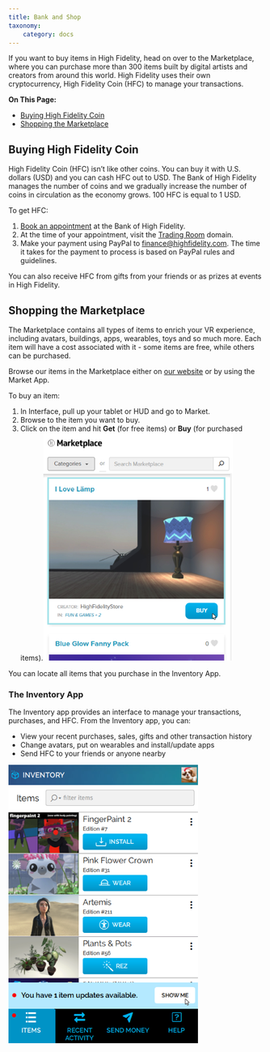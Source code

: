 ```yaml
---
title: Bank and Shop
taxonomy:
    category: docs 
---
```


If you want to buy items in High Fidelity, head on over to the Marketplace, where you can purchase more than 300 items built by digital artists and creators from around this world. High Fidelity uses their own cryptocurrency, High Fidelity Coin (HFC) to manage your transactions. 

**On This Page:**
* [Buying High Fidelity Coin](#buying-high-fidelity-coin)
* [Shopping the Marketplace](#shopping-the-marketplace)

## Buying High Fidelity Coin

High Fidelity Coin (HFC) isn’t like other coins. You can buy it with U.S. dollars (USD) and you can cash HFC out to USD. The Bank of High Fidelity manages the number of coins and we gradually increase the number of coins in circulation as the economy grows. 100 HFC is equal to 1 USD.

To get HFC: 
1. [Book an appointment](https://calendly.com/highfidelity) at the Bank of High Fidelity.
2. At the time of your appointment, visit the [Trading Room](https://hifi.place/TradingRoom) domain.
3. Make your payment using PayPal to <finance@highfidelity.com>. The time it takes for the payment to process is based on PayPal rules and guidelines.

You can also receive HFC from gifts from your friends or as prizes at events in High Fidelity.

## Shopping the Marketplace

The Marketplace contains all types of items to enrich your VR experience, including avatars, buildings, apps, wearables, toys and so much more. Each item will have a cost associated with it - some items are free, while others can be purchased. 

Browse our items in the Marketplace either on [our website](https://highfidelity.com/marketplace) or by using the Market App. 

To buy an item: 
1. In Interface, pull up your tablet or HUD and go to Market.
2. Browse to the item you want to buy.
3. Click on the item and hit **Get** (for free items) or **Buy** (for purchased items).![](buy-item.png)

You can locate all items that you purchase in the Inventory App. 

### The Inventory App

The Inventory app provides an interface to manage your transactions, purchases, and HFC. From the Inventory app, you can: 

* View your recent purchases, sales, gifts and other transaction history
* Change avatars, put on wearables and install/update apps
* Send HFC to your friends or anyone nearby

![](inventory-app.png)